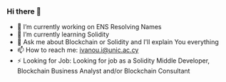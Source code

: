 ### Hi there 👋

- 🔭 I’m currently working on ENS Resolving Names
- 🌱 I’m currently learning Solidity
- 💬 Ask me about Blockchain or Solidity and I'll explain You everything
- 📫 How to reach me: ivanou.i@unic.ac.cy
- ⚡ Looking for Job: Looking for job as a Solidity Middle Developer, Blockchain Business Analyst and/or Blockchain Consultant

